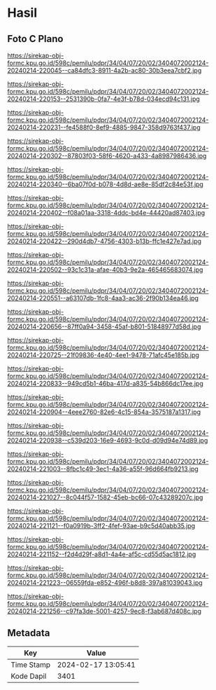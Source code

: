 # Hasil

## Foto C Plano

https://sirekap-obj-formc.kpu.go.id/598c/pemilu/pdpr/34/04/07/20/02/3404072002124-20240214-220045--ca84dfc3-8911-4a2b-ac80-30b3eea7cbf2.jpg

https://sirekap-obj-formc.kpu.go.id/598c/pemilu/pdpr/34/04/07/20/02/3404072002124-20240214-220153--2531390b-0fa7-4e3f-b78d-034ecd94c131.jpg

https://sirekap-obj-formc.kpu.go.id/598c/pemilu/pdpr/34/04/07/20/02/3404072002124-20240214-220231--fe4588f0-8ef9-4885-9847-358d9763f437.jpg

https://sirekap-obj-formc.kpu.go.id/598c/pemilu/pdpr/34/04/07/20/02/3404072002124-20240214-220302--87803f03-58f6-4620-a433-4a8987986436.jpg

https://sirekap-obj-formc.kpu.go.id/598c/pemilu/pdpr/34/04/07/20/02/3404072002124-20240214-220340--6ba07f0d-b078-4d8d-ae8e-85df2c84e53f.jpg

https://sirekap-obj-formc.kpu.go.id/598c/pemilu/pdpr/34/04/07/20/02/3404072002124-20240214-220402--f08a01aa-3318-4ddc-bd4e-44420ad87403.jpg

https://sirekap-obj-formc.kpu.go.id/598c/pemilu/pdpr/34/04/07/20/02/3404072002124-20240214-220422--290d4db7-4756-4303-b13b-ffc1e427e7ad.jpg

https://sirekap-obj-formc.kpu.go.id/598c/pemilu/pdpr/34/04/07/20/02/3404072002124-20240214-220502--93c1c31a-afae-40b3-9e2a-465465683074.jpg

https://sirekap-obj-formc.kpu.go.id/598c/pemilu/pdpr/34/04/07/20/02/3404072002124-20240214-220551--a63107db-1fc8-4aa3-ac36-2f90b134ea46.jpg

https://sirekap-obj-formc.kpu.go.id/598c/pemilu/pdpr/34/04/07/20/02/3404072002124-20240214-220656--87ff0a94-3458-45af-b801-51848977d58d.jpg

https://sirekap-obj-formc.kpu.go.id/598c/pemilu/pdpr/34/04/07/20/02/3404072002124-20240214-220725--21f09836-4e40-4ee1-9478-71afc45e185b.jpg

https://sirekap-obj-formc.kpu.go.id/598c/pemilu/pdpr/34/04/07/20/02/3404072002124-20240214-220833--949cd5b1-46ba-417d-a835-54b866dc17ee.jpg

https://sirekap-obj-formc.kpu.go.id/598c/pemilu/pdpr/34/04/07/20/02/3404072002124-20240214-220904--4eee2760-82e6-4c15-854a-3575187a1317.jpg

https://sirekap-obj-formc.kpu.go.id/598c/pemilu/pdpr/34/04/07/20/02/3404072002124-20240214-220938--c539d203-16e9-4693-9c0d-d09d94e74d89.jpg

https://sirekap-obj-formc.kpu.go.id/598c/pemilu/pdpr/34/04/07/20/02/3404072002124-20240214-221003--8fbc1c49-3ec1-4a36-a55f-96d664fb9213.jpg

https://sirekap-obj-formc.kpu.go.id/598c/pemilu/pdpr/34/04/07/20/02/3404072002124-20240214-221027--8c044f57-1582-45eb-bc66-07c43289207c.jpg

https://sirekap-obj-formc.kpu.go.id/598c/pemilu/pdpr/34/04/07/20/02/3404072002124-20240214-221121--f0a0919b-3ff2-4fef-93ae-b9c5d40abb35.jpg

https://sirekap-obj-formc.kpu.go.id/598c/pemilu/pdpr/34/04/07/20/02/3404072002124-20240214-221152--f2d4d29f-a8d1-4a4e-af5c-cd55d5ac1812.jpg

https://sirekap-obj-formc.kpu.go.id/598c/pemilu/pdpr/34/04/07/20/02/3404072002124-20240214-221223--06559fda-e852-496f-b8d8-397a81039043.jpg

https://sirekap-obj-formc.kpu.go.id/598c/pemilu/pdpr/34/04/07/20/02/3404072002124-20240214-221256--c97fa3de-5001-4257-9ec8-f3ab687d408c.jpg


## Metadata

| Key        | Value               |
| ---------- | ------------------- |
| Time Stamp | 2024-02-17 13:05:41 |
| Kode Dapil | 3401                |



